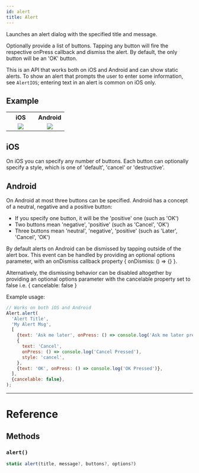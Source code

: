 ```yaml
---
id: alert
title: Alert
---
```


Launches an alert dialog with the specified title and message.

Optionally provide a list of buttons. Tapping any button will fire the respective onPress callback and dismiss the alert. By default, the only button will be an 'OK' button.

This is an API that works both on iOS and Android and can show static alerts. To show an alert that prompts the user to enter some information, see `AlertIOS`; entering text in an alert is common on iOS only.

## Example

<table>
  <tr>
    <th style="width: 50%;">iOS</th>
    <th style="width: 50%;">Android</th>
  </tr>
  <tr>
    <td style="width: 50%;">
      <center><img src="/react-native/docs/assets/Alert/exampleios.gif"></img></center>
    </td>
    <td style="width: 50%;">
      <center><img src="/react-native/docs/assets/Alert/exampleandroid.gif"></img></center>
    </td>
  </tr>
</table>

## iOS

On iOS you can specify any number of buttons. Each button can optionally specify a style, which is one of 'default', 'cancel' or 'destructive'.

## Android

On Android at most three buttons can be specified. Android has a concept of a neutral, negative and a positive button:

- If you specify one button, it will be the 'positive' one (such as 'OK')
- Two buttons mean 'negative', 'positive' (such as 'Cancel', 'OK')
- Three buttons mean 'neutral', 'negative', 'positive' (such as 'Later', 'Cancel', 'OK')

By default alerts on Android can be dismissed by tapping outside of the alert box. This event can be handled by providing an optional options parameter, with an onDismiss callback property { onDismiss: () => {} }.

Alternatively, the dismissing behavior can be disabled altogether by providing an optional options parameter with the cancelable property set to false i.e. { cancelable: false }

Example usage:

```jsx
// Works on both iOS and Android
Alert.alert(
  'Alert Title',
  'My Alert Msg',
  [
    {text: 'Ask me later', onPress: () => console.log('Ask me later pressed')},
    {
      text: 'Cancel',
      onPress: () => console.log('Cancel Pressed'),
      style: 'cancel',
    },
    {text: 'OK', onPress: () => console.log('OK Pressed')},
  ],
  {cancelable: false},
);
```

---

# Reference

## Methods

### `alert()`

```jsx
static alert(title, message?, buttons?, options?)
```
